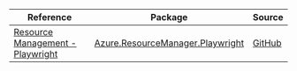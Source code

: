 | Reference | Package | Source |
|---|---|---|
|[Resource Management - Playwright](resourcemanager.playwright-readme.md)|[Azure.ResourceManager.Playwright](https://www.nuget.org/packages/Azure.ResourceManager.Playwright)|[GitHub](https://github.com/Azure/azure-sdk-for-net/blob/main/sdk/playwright/Azure.ResourceManager.Playwright)|
